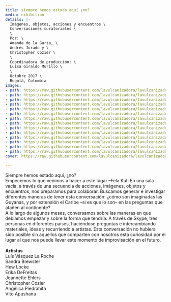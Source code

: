 ```yaml
---
title: siempre hemos estado aquí ¿no?
media: exhibition
details: |-
  Imágenes, objetos, acciones y encuentros \
  Conversaciones curatoriales \
  \
  Por: \
  Amanda de la Garza, \
  Andrés Jurado y \
  Christopher Cozier \
  \
  Coordinadora de producción: \
  Luisa Giraldo Murillo \
  \
  Octubre 2017 \
  Bogotá, Colombia
images:
- path: https://raw.githubusercontent.com/lavulcanizadora/lavulcanizadora/main/uploads/siempre-hemos-estado/siemprehemosestado-1.jpg
- path: https://raw.githubusercontent.com/lavulcanizadora/lavulcanizadora/main/uploads/siempre-hemos-estado/siemprehemosestado-2.jpg
- path: https://raw.githubusercontent.com/lavulcanizadora/lavulcanizadora/main/uploads/siempre-hemos-estado/siemprehemosestado-3.jpg
- path: https://raw.githubusercontent.com/lavulcanizadora/lavulcanizadora/main/uploads/siempre-hemos-estado/siemprehemosestado-4.jpg
- path: https://raw.githubusercontent.com/lavulcanizadora/lavulcanizadora/main/uploads/siempre-hemos-estado/siemprehemosestado-5.jpg
- path: https://raw.githubusercontent.com/lavulcanizadora/lavulcanizadora/main/uploads/siempre-hemos-estado/siemprehemosestado-6.jpg
- path: https://raw.githubusercontent.com/lavulcanizadora/lavulcanizadora/main/uploads/siempre-hemos-estado/siemprehemosestado-7.jpg
- path: https://raw.githubusercontent.com/lavulcanizadora/lavulcanizadora/main/uploads/siempre-hemos-estado/siemprehemosestado-8.jpg
- path: https://raw.githubusercontent.com/lavulcanizadora/lavulcanizadora/main/uploads/siempre-hemos-estado/siemprehemosestado-9.jpg
- path: https://raw.githubusercontent.com/lavulcanizadora/lavulcanizadora/main/uploads/siempre-hemos-estado/siemprehemosestado-10.jpg
- path: https://raw.githubusercontent.com/lavulcanizadora/lavulcanizadora/main/uploads/siempre-hemos-estado/siemprehemosestado-11.jpg
- path: https://raw.githubusercontent.com/lavulcanizadora/lavulcanizadora/main/uploads/siempre-hemos-estado/siemprehemosestado-12.jpg
- path: https://raw.githubusercontent.com/lavulcanizadora/lavulcanizadora/main/uploads/siempre-hemos-estado/siemprehemosestado-13.jpg
- path: https://raw.githubusercontent.com/lavulcanizadora/lavulcanizadora/main/uploads/siempre-hemos-estado/siemprehemosestado-14.jpg
cover: https://raw.githubusercontent.com/lavulcanizadora/lavulcanizadora/main/uploads/project-covers/siemprehemosestado-cover.png

---
```

Siempre hemos estado aquí, ¿no?<br>
Empecemos lo que venimos a hacer a este lugar –Fela Kuti En una sala vacía, a través de una secuencia de acciones, imágenes, objetos y encuentros, nos preparamos para colaborar. Buscamos generar e investigar diferentes maneras de tener esta conversación: ¿cómo son imaginadas las Guyanas, y por extensión el Caribe –si es que lo son– en las preguntas que atañen al continente?<br>
A lo largo de algunos meses, conversamos sobre las maneras en que debíamos empezar y sobre la forma que tendría. A través de Skype, tres personas en diferentes países, haciéndose preguntas e intercambiando materiales, ideas y recurriendo a artistas. Esta conversación no hubiera sido posible sin aquellos que comparten con nosotros esta curiosidad por el lugar al que nos puede llevar este momento de improvisación en el futuro.
<br>
<br>
**Artistas**<br>
Luís Vásquez La Roche<br>
Sandra Brewster<br>
Hew Locke<br>
Erika DeFreitas<br>
Jeannette Ehlers<br>
Christopher Cozier<br>
Angélica Piedrahita<br>
Vito Apushana<br>